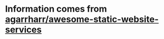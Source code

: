 # Information comes from [agarrharr/awesome-static-website-services](https://github.com/agarrharr/awesome-static-website-services)

